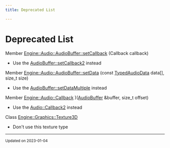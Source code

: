 ```yaml
---
title: Deprecated List

---
```


# Deprecated List






Member [Engine::Audio::AudioBuffer::setCallback](/classes/classEngine_1_1Audio_1_1AudioBuffer.md#function-setcallback)  (Callback callback)

* Use the [AudioBuffer::setCallback2](/classes/classEngine_1_1Audio_1_1AudioBuffer.md#function-setcallback2) instead  

Member [Engine::Audio::AudioBuffer::setData](/classes/classEngine_1_1Audio_1_1AudioBuffer.md#function-setdata)  (const [TypedAudioData](/classes/structEngine_1_1Audio_1_1AudioBuffer_1_1TypedAudioData.md) data[], size_t size)

* Use the [AudioBuffer::setDataMultiple](/classes/classEngine_1_1Audio_1_1AudioBuffer.md#function-setdatamultiple) instead  

Member [Engine::Audio::Callback](/namespaces/namespaceEngine_1_1Audio.md#typedef-callback)  )([AudioBuffer](/classes/classEngine_1_1Audio_1_1AudioBuffer.md) &buffer, size_t offset)

* Use the [Audio::Callback2](/namespaces/namespaceEngine_1_1Audio.md#using-callback2) instead  

Class [Engine::Graphics::Texture3D](/classes/classEngine_1_1Graphics_1_1Texture3D.md)

* Don't use this texture type 

-------------------------------

<sub>Updated on 2023-01-04</sub>
